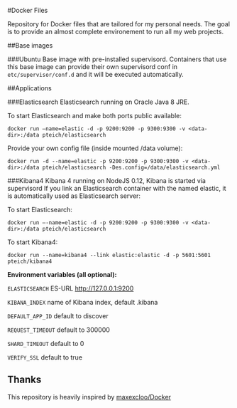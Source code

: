 #Docker Files

Repository for Docker files that are tailored for my personal needs. The goal is to provide an almost complete environement to run all my web projects.

##Base images

###Ubuntu
Base image with pre-installed supervisord. Containers that use this base image can provide their own supervisord conf in `etc/supervisor/conf.d` and it will be executed automatically.

##Applications

###Elasticsearch
Elasticsearch running on Oracle Java 8 JRE. 

To start Elasticsearch and make both ports public available:

`docker run –name=elastic -d -p 9200:9200 -p 9300:9300 -v <data-dir>:/data pteich/elasticsearch`

Provide your own config file (inside mounted /data volume):

`docker run -d --name=elastic -p 9200:9200 -p 9300:9300 -v <data-dir>:/data pteich/elasticsearch -Des.config=/data/elasticsearch.yml`

###Kibana4
Kibana 4 running on NodeJS 0.12, Kibana is started via supervisord
If you link an Elasticsearch container with the named elastic, it is automatically used as Elasticsearch server:

To start Elasticsearch:

`docker run –-name=elastic -d -p 9200:9200 -p 9300:9300 -v <data-dir>:/data pteich/elasticsearch`

To start Kibana4:

`docker run --name=kibana4 --link elastic:elastic -d -p 5601:5601 pteich/kibana4`

**Environment variables (all optional):**

`ELASTICSEARCH` ES-URL http://127.0.0.1:9200

`KIBANA_INDEX` name of Kibana index, default .kibana

`DEFAULT_APP_ID` default to discover

`REQUEST_TIMEOUT` default to 300000

`SHARD_TIMEOUT` default to 0

`VERIFY_SSL` default to true



## Thanks
This repository is heavily inspired by [maxexcloo/Docker](https://github.com/maxexcloo/Docker)


